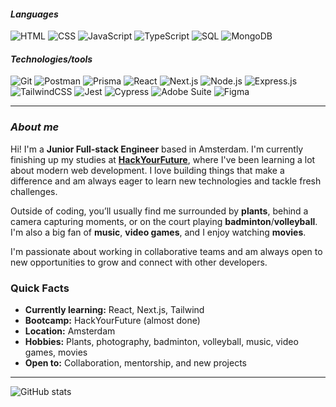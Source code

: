 #### *Languages*

![HTML](https://img.shields.io/badge/-HTML-201f22?&logo=HTML5)
![CSS](https://img.shields.io/badge/-CSS-201f22?&logo=CSS)
![JavaScript](https://img.shields.io/badge/-JavaScript-201f22?&logo=JavaScript)
![TypeScript](https://img.shields.io/badge/-TypeScript-201f22?&logo=TypeScript)
![SQL](https://img.shields.io/badge/-SQL-201f22?&logo=mySQL)
![MongoDB](https://img.shields.io/badge/-MongoDB-201f22?&logo=MongoDB)

#### *Technologies/tools*

![Git](https://img.shields.io/badge/-Git-201f22?&logo=Git)
![Postman](https://img.shields.io/badge/-Postman-201f22?&logo=Postman)
![Prisma](https://img.shields.io/badge/-Prisma-201f22?&logo=Prisma)
![React](https://img.shields.io/badge/-React-201f22?&logo=React)
![Next.js](https://img.shields.io/badge/-NextJS-201f22?&logo=Next.js)
![Node.js](https://img.shields.io/badge/-Node.js-201f22?&logo=Node.js)
![Express.js](https://img.shields.io/badge/-Express.js-201f22?&logo=Express.js)
![TailwindCSS](https://img.shields.io/badge/-TailwindCSS-201f22?&logo=TailwindCSS)
![Jest](https://img.shields.io/badge/-Jest-201f22?&logo=Jest)
![Cypress](https://img.shields.io/badge/-Cypress-201f22?&logo=Cypress)
![Adobe Suite](https://img.shields.io/badge/-Adobe%20Suite-201f22)
![Figma](https://img.shields.io/badge/-Figma-201f22?&logo=Figma)

---

### *About me*

Hi! I'm a **Junior Full-stack Engineer** based in Amsterdam. I'm currently finishing up my studies at **[HackYourFuture](https://github.com/HackYourFuture)**, where I've been learning a lot about modern web development. I love building things that make a difference and am always eager to learn new technologies and tackle fresh challenges.

Outside of coding, you’ll usually find me surrounded by **plants**, behind a camera capturing moments, or on the court playing **badminton**/**volleyball**. I'm also a big fan of **music**, **video games**, and I enjoy watching **movies**.  

I'm passionate about working in collaborative teams and am always open to new opportunities to grow and connect with other developers.

### Quick Facts

-  **Currently learning:** React, Next.js, Tailwind
-  **Bootcamp:** HackYourFuture (almost done)
-  **Location:** Amsterdam
-  **Hobbies:** Plants, photography, badminton, volleyball, music, video games, movies
-  **Open to:** Collaboration, mentorship, and new projects

---

![GitHub stats](https://github-readme-stats.vercel.app/api?username=MBreathe&theme=dark&show_icons=true)


<!--
**MBreathe/MBreathe** is a ✨ _special_ ✨ repository because its `README.md` (this file) appears on your GitHub profile.

Here are some ideas to get you started:

- 🔭 I’m currently working on ...
- 🌱 I’m currently learning ...
- 👯 I’m looking to collaborate on ...
- 🤔 I’m looking for help with ...
- 💬 Ask me about ...
- 📫 How to reach me: ...
- 😄 Pronouns: ...
- ⚡ Fun fact: ...
-->
